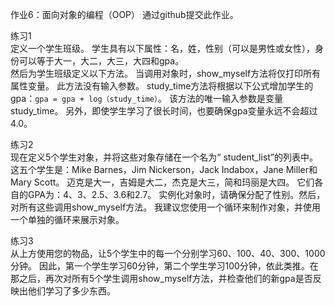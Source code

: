 作业6：面向对象的编程（OOP）
通过github提交此作业。 
  
练习1  
定义一个学生班级。 学生具有以下属性：名，姓，性别（可以是男性或女性），身份可以等于大一，大二，大三，大四和gpa。  
然后为学生班级定义以下方法。
当调用对象时，show_myself方法将仅打印所有属性变量。 此方法没有输入参数。
study_time方法将根据以下公式增加学生的gpa：`gpa = gpa + log（study_time）`。 该方法的唯一输入参数是变量study_time。 另外，即使学生学习了很长时间，也要确保gpa变量永远不会超过4.0。

练习2  
现在定义5个学生对象，并将这些对象存储在一个名为“ student_list”的列表中。 这五个学生是：Mike Barnes，Jim Nickerson，Jack Indabox，Jane Miller和Mary Scott。 迈克是大一，吉姆是大二，杰克是大三，简和玛丽是大四。 它们各自的GPA为：4、3、2.5、3.6和2.7。 实例化对象时，请确保分配了性别。然后，对所有这些调用show_myself方法。 我建议您使用一个循环来制作对象，并使用一个单独的循环来展示对象。

练习3  
从上方使用您的物品，让5个学生中的每一个分别学习60、100、40、300、1000分钟。 因此，第一个学生学习60分钟，第二个学生学习100分钟，依此类推。在那之后，再次对所有5个学生调用show_myself方法，并检查他们的新gpa是否反映出他们学习了多少东西。
